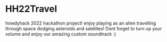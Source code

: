 # HH22Travel
howdyhack 2022 hackathon project!
enjoy playing as an alien travelling through space dodging asteroids and satelites!
Dont forget to turn up your volume and enjoy our amazing custom soundtrack :)